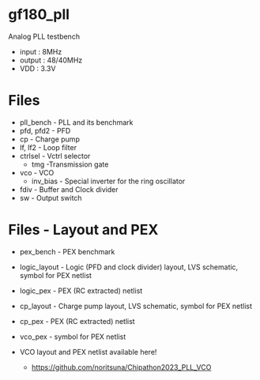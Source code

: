 # gf180_pll
Analog PLL testbench

* input : 8MHz
* output : 48/40MHz
* VDD : 3.3V

# Files
* pll_bench - PLL and its benchmark
* pfd, pfd2 - PFD 
* cp - Charge pump
* lf, lf2 - Loop filter
* ctrlsel - Vctrl selector
  * tmg -Transmission gate
* vco - VCO
  * inv_bias - Special inverter for the ring oscillator
* fdiv - Buffer and Clock divider
* sw - Output switch

# Files - Layout and PEX
* pex_bench - PEX benchmark
* logic_layout - Logic (PFD and clock divider) layout, LVS schematic, symbol for PEX netlist
* logic_pex - PEX (RC extracted) netlist 
* cp_layout - Charge pump layout, LVS schematic, symbol for PEX netlist
* cp_pex - PEX (RC extracted) netlist
* vco_pex - symbol for PEX netlist
 
* VCO layout and PEX netlist available here!
  * https://github.com/noritsuna/Chipathon2023_PLL_VCO
